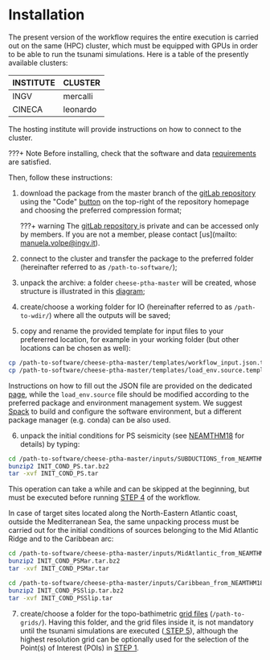 # **Installation**

The present version of the workflow requires the entire execution is carried out on the same (HPC) cluster, which must be equipped with GPUs in order to be able to run the tsunami simulations. 
Here is a table of the presently available clusters:

| INSTITUTE | CLUSTER |
|----------|------------|
| INGV | mercalli |
| CINECA | leonardo |

The hosting institute will provide instructions on how to connect to the cluster.

???+ Note
    Before installing, check that the software and data <a href=../requirements target="_blank">requirements</a> are satisfied.

Then, follow these instructions:

1. download the package from the master branch of the  <a href=https://gitlab.rm.ingv.it/cat/cheese-ptha target="_blank"> gitLab repository </a>  using the "Code" <a href=../how-to-download target="_blank"> button</a> on the top-right of the repository homepage and choosing the preferred compression format;
    
    ???+ warning
        The <a href=https://gitlab.rm.ingv.it/cat/cheese-ptha target="_blank"> gitLab repository </a> is private and can be accessed only by members. If you are not a member, please contact [us](mailto: manuela.volpe@ingv.it). 

2. connect to the cluster and transfer the package to the preferred folder (hereinafter referred to as `/path-to-software/`);

3. unpack the archive: a folder `cheese-ptha-master` will be created, whose structure is illustrated in this [diagram](../images/folder_structure.png);

4. create/choose a working folder for IO (hereinafter referred to as `/path-to-wdir/`) where all the outputs will be saved;

5. copy and rename the provided template for input files to your prefererred location, for example in your working folder (but other locations can be chosen as well):
```bash
cp /path-to-software/cheese-ptha-master/templates/workflow_input.json.template /path-to-wdir/workflow_input.json
cp /path-to-software/cheese-ptha-master/templates/load_env.source.template /path-to-wdir/load_env.source
```
Instructions on how to fill out the JSON file are provided on the dedicated <a href=../json_input target="_blank"> page</a>, while the `load_env.source` file should be modified according to the preferred package and environment management system. We suggest <a href=../../spack/env_spack target="_blank"> Spack</a> to build and configure the software environment, but a different package manager (e.g. conda) can be also used.

6. unpack the initial conditions for PS seismicity (see <a href=../../background/neamthm18 target="_blank">NEAMTHM18</a> for details) by typing:
```bash
cd /path-to-software/cheese-ptha-master/inputs/SUBDUCTIONS_from_NEAMTHM18
bunzip2 INIT_COND_PS.tar.bz2
tar -xvf INIT_COND_PS.tar
```
This operation can take a while and can be skipped at the beginning, but must be executed before running <a href=../../workflow_steps/step4 target="_blank"> STEP 4</a> of the workflow.

In case of target sites located along the North-Eastern Atlantic coast, outside the Mediterranean Sea, the same unpacking process must be carried out for the initial conditions of sources belonging to the Mid Atlantic Ridge and to the Caribbean arc:
```bash
cd /path-to-software/cheese-ptha-master/inputs/MidAtlantic_from_NEAMTHM18 
bunzip2 INIT_COND_PSMar.tar.bz2
tar -xvf INIT_COND_PSMar.tar

cd /path-to-software/cheese-ptha-master/inputs/Caribbean_from_NEAMTHM18 
bunzip2 INIT_COND_PSSlip.tar.bz2
tar -xvf INIT_COND_PSSlip.tar
```
7. create/choose a folder for the topo-bathimetric <a href=../telescopic_grids target="_blank"> grid files</a>  (`/path-to-grids/`). Having this folder, and the grid files inside it, is not mandatory until the tsunami simulations are executed (<a href=../../workflow_steps/step5 target="_blank"> STEP 5</a>), although the highest resolution grid can be optionally used for the selection of the Point(s) of Interest (POIs) in <a href=../../workflow_steps/step4 target="_blank"> STEP 1</a>.


